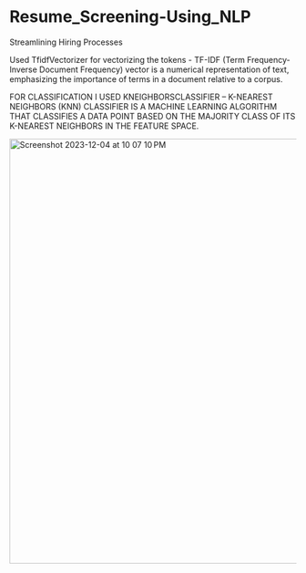 # Resume_Screening-Using_NLP
Streamlining Hiring Processes


Used TfidfVectorizer for vectorizing the tokens - TF-IDF
(Term Frequency-Inverse Document Frequency) vector is a numerical representation of text, emphasizing the importance of terms in a document relative to a corpus.

FOR CLASSIFICATION I USED  KNEIGHBORSCLASSIFIER – 
K-NEAREST NEIGHBORS (KNN) CLASSIFIER IS A MACHINE LEARNING ALGORITHM THAT CLASSIFIES A DATA POINT BASED ON THE MAJORITY CLASS OF ITS K-NEAREST NEIGHBORS IN THE FEATURE SPACE.

<img width="745" alt="Screenshot 2023-12-04 at 10 07 10 PM" src="https://github.com/Yaswanthvarma99/Resume_Screening-Using_NLP/assets/145501882/0fbfda7e-c4e5-4d5b-879f-e146c595cfce">
